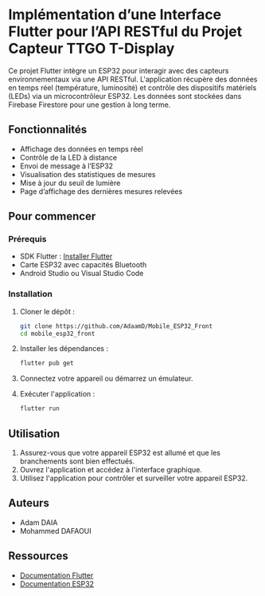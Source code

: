 # Implémentation d’une Interface Flutter pour l’API RESTful du Projet Capteur TTGO T-Display

Ce projet Flutter intègre un ESP32 pour interagir avec des capteurs environnementaux via une API RESTful. L'application récupère des données en temps réel (température, luminosité) et contrôle des dispositifs matériels (LEDs) via un microcontrôleur ESP32. Les données sont stockées dans Firebase Firestore pour une gestion à long terme.

## Fonctionnalités

- Affichage des données en temps réel
- Contrôle de la LED à distance
- Envoi de message à l’ESP32
- Visualisation des statistiques de mesures
- Mise à jour du seuil de lumière
- Page d’affichage des dernières mesures relevées

## Pour commencer

### Prérequis

- SDK Flutter : [Installer Flutter](https://flutter.dev/docs/get-started/install)
- Carte ESP32 avec capacités Bluetooth
- Android Studio ou Visual Studio Code

### Installation

1. Cloner le dépôt :
    ```sh
    git clone https://github.com/AdaamD/Mobile_ESP32_Front
    cd mobile_esp32_front
    ```

2. Installer les dépendances :
    ```sh
    flutter pub get
    ```

3. Connectez votre appareil ou démarrez un émulateur.

4. Exécuter l'application :
    ```sh
    flutter run
    ```

## Utilisation

1. Assurez-vous que votre appareil ESP32 est allumé et que les branchements sont bien effectués.
2. Ouvrez l'application et accédez à l'interface graphique.
4. Utilisez l'application pour contrôler et surveiller votre appareil ESP32.

## Auteurs 
* Adam DAIA
* Mohammed DAFAOUI

## Ressources

- [Documentation Flutter](https://docs.flutter.dev/)
- [Documentation ESP32](https://docs.espressif.com/projects/esp-idf/en/latest/)



